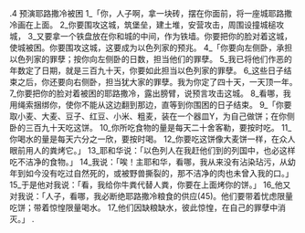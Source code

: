 .4 
预演耶路撒冷被困 
1_「你，人子啊，拿一块砖，摆在你面前，将一座城耶路撒冷画在上面。 2_你要围攻这城，筑堡垒，建土堆，安营攻击，周围设撞城槌攻城， 3_又要拿一个铁盘放在你和城的中间，作为铁墙。你要把你的脸对着这城，使城被困。你要围攻这城，这要成为以色列家的预兆。 
4_「你要向左侧卧，承担以色列家的罪孽；按你向左侧卧的日数，担当他们的罪孽。 5_我已将他们作恶的年数定了日期，就是三百九十天，你要如此担当以色列家的罪孽。 6_这些日子结束之后，你还要向右侧卧，担当犹大家的罪孽。我为你定了四十天，一天顶一年。 7_你要把你的脸对着被困的耶路撒冷，露出膀臂，说预言攻击这城。 8_看哪，我用绳索捆绑你，使你不能从这边翻到那边，直等到你围困的日子结束。 
9_「你要取小麦、大麦、豆子、红豆、小米、粗麦，装在一个器皿Y，为自己做饼；在你侧卧的三百九十天吃这饼。 10_你所吃食物的量是每天二十舍客勒，要按时吃。 11_你喝水的量是每天六分之一欣，要按时喝。 12_你要吃这饼像大麦饼一样，在众人眼前用人的粪烤它。」 13_耶和华说：「以色列人在我赶他们到的列国中，也必这样吃不洁净的食物。」 14_我说：「唉！主耶和华，看哪，我从来没有沾染玷污，从幼年到如今没有吃过自然死的，或被野兽撕裂的，那不洁净的肉也未曾入我的口。」 15_于是他对我说：「看，我给你牛粪代替人粪，你要在上面烤你的饼。」 16_他又对我说：「人子，看哪，我必断绝耶路撒冷粮食的供应(45)。他们要带着忧虑限量吃饼；带着惊惶限量喝水。 17_他们因缺粮缺水，彼此惊惶，在自己的罪孽中消灭。」 
.